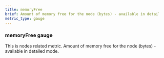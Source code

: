 ```yaml
---
title: memoryFree
brief: Amount of memory free for the node (bytes) - available in detailed mode
metric_type: gauge
---
```

### memoryFree gauge

This is nodes related metric. Amount of memory free for the node (bytes) - available in detailed mode.